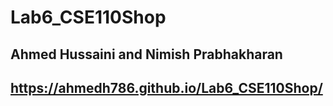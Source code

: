 # Lab6_CSE110Shop

## Ahmed Hussaini and Nimish Prabhakharan

## https://ahmedh786.github.io/Lab6_CSE110Shop/
